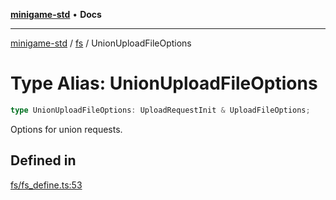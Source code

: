 [**minigame-std**](../../../README.md) • **Docs**

***

[minigame-std](../../../README.md) / [fs](../README.md) / UnionUploadFileOptions

# Type Alias: UnionUploadFileOptions

```ts
type UnionUploadFileOptions: UploadRequestInit & UploadFileOptions;
```

Options for union requests.

## Defined in

[fs/fs\_define.ts:53](https://github.com/JiangJie/minigame-std/blob/1d046e44c5931182cced8ad59c3bf51847c8ead7/src/std/fs/fs_define.ts#L53)
